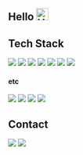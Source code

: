 ## Hello <a target="_blank" rel="noopener noreferrer nofollow" href="https://raw.githubusercontent.com/Tarikul-Islam-Anik/Animated-Fluent-Emojis/master/Emojis/Hand%20gestures/Hand%20with%20Fingers%20Splayed%20Light%20Skin%20Tone.png"><img src="https://raw.githubusercontent.com/Tarikul-Islam-Anik/Animated-Fluent-Emojis/master/Emojis/Hand%20gestures/Hand%20with%20Fingers%20Splayed%20Light%20Skin%20Tone.png" alt="Hand with Fingers Splayed Light Skin Tone" width="25" height="25" style="max-width: 100%;">
</a>

## Tech Stack

<a href="#"><img src="https://img.shields.io/badge/JAVA-000000?style=flat-plastic&logo=OpenJDK&logoColor=007396"/></a>
<a href="#"><img src="https://img.shields.io/badge/JavaScript-000000?style=flat-plastic&logo=JavaScript&logoColor=F7DF1E"/></a>
<a href="#"><img src="https://img.shields.io/badge/jQuery-000000?style=flat-plastic&logo=jQuery&logoColor=0769AD"/></a>
<a href="#"><img src="https://img.shields.io/badge/Spring-000000?style=flat-plastic&logo=Spring&logoColor=6DB33F"/></a>
<a href="#"><img src="https://img.shields.io/badge/SpringBoot-000000?style=flat-plastic&logo=Spring Boot&logoColor=6DB33F"/></a>
<a href="#"><img src="https://img.shields.io/badge/MySQL-000000?style=flat-plastic&logo=MySQL&logoColor=4479A1"/></a>
<a href="#"><img src="https://img.shields.io/badge/MS SQL Server-000000?style=flat-plastic&logo=Microsoft SQL Server&logoColor=CC2927"/></a></br>

#### etc
<a href="#"><img src="https://img.shields.io/badge/Adobe Photoshop-000000?style=flat-plastic&logo=Adobe Photoshop&logoColor=31A8FF"/></a>
<a href="#"><img src="https://img.shields.io/badge/Adobe Illustrator-000000?style=flat-plastic&logo=Adobe Illustrator&logoColor=FF9A00"/></a>
<a href="#"><img src="https://img.shields.io/badge/HTML5-000000?style=flat-plastic&logo=HTML5&logoColor=E34F26"/></a>
<a href="#"><img src="https://img.shields.io/badge/CSS3-000000?style=flat-plastic&logo=CSS3&logoColor=1572B6"/></a></br>

## Contact

<a href="mailto:roornorn@gmail.com"><img src="https://img.shields.io/badge/Gmail-000000?style=flat-plastic&logo=Gmail&logoColor=EA4335&link=mailto:roornorn@gmail.com"/></a>
<a href="https://www.instagram.com/ornornro/" target="_blank"><img src="https://img.shields.io/badge/Instagram-000000?style=flat-plastic&logo=Instagram&logoColor=E4405F"/></a>
